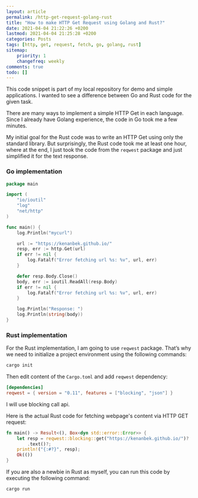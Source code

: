 ```yaml
---
layout: article
permalink: /http-get-request-golang-rust
title: "How to make HTTP Get Request using Golang and Rust?"
date: 2021-04-04 21:22:26 +0200
lastmod: 2021-04-04 21:25:28 +0200
categories: Posts
tags: [http, get, request, fetch, go, golang, rust]
sitemap:
    priority: 1
    changefreq: weekly
comments: true
todo: []
---
```


This code snippet is part of my local repository for demo and simple applications. I wanted to see a difference between Go and Rust code for the given task.

There are many ways to implement a simple HTTP Get in each language. Since I already have Golang experience, the code in Go took me a few minutes.

My initial goal for the Rust code was to write an HTTP Get using only the standard library. But surprisingly, the Rust code took me at least one hour, where at the end, I just took the code from the `reqwest` package and just simplified it for the text response.

### Go implementation

```go
package main

import (
    "io/ioutil"
    "log"
    "net/http"
)

func main() {
    log.Println("mycurl")

    url := "https://kenanbek.github.io/"
    resp, err := http.Get(url)
    if err != nil {
        log.Fatalf("Error fetching url %s: %v", url, err)
    }

    defer resp.Body.Close()
    body, err := ioutil.ReadAll(resp.Body)
    if err != nil {
        log.Fatalf("Error fetching url %s: %v", url, err)
    }

    log.Println("Response: ")
    log.Println(string(body))
}
```

### Rust implementation

For the Rust implementation, I am going to use `reqwest` package. That’s why we need to initialize a project environment using the following commands:

```bash
cargo init
```

Then edit content of the `Cargo.toml` and add `reqwest` dependency:

```toml
[dependencies]
reqwest = { version = "0.11", features = ["blocking", "json"] }
```

I will use blocking call api.

Here is the actual Rust code for fetching webpage's content via HTTP GET request:

```rust
fn main() -> Result<(), Box<dyn std::error::Error>> {
    let resp = reqwest::blocking::get("https://kenanbek.github.io/")?
        .text()?;
    println!("{:#?}", resp);
    Ok(())
}
```

If you are also a newbie in Rust as myself, you can run this code by executing the following command:

```bash
cargo run
```
